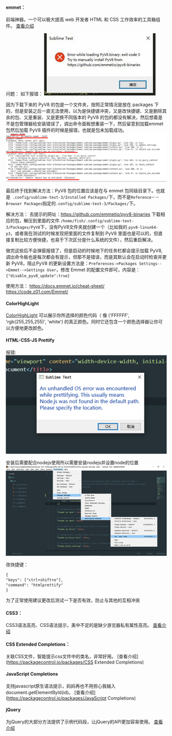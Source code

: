 #### emmet：

前端神器。一个可以极大提高 web 开发者 HTML 和 CSS 工作效率的工具箱组件。
[查看介绍](https://packagecontrol.io/packages/Emmet)

问题：
如下报错：
![pic\_1 sublime\_pyV8\_error](images/sublime_pyV8_error.png)

因为下载下来的 PyV8 的包是一个文件夹，按照正常情况是放在 packages 下的，但是安装之后一直无法使用，以为是快捷键冲突，又是改快捷键、又是删除其余的包、又是重装、又是更换不同版本的 PyV8 的包的都没有解决，然后想着是不是包管理器给安装错误了，调出命令面板想重装一下，然后留意到加载emmet包然后加载 PyV8 插件的时候是报错，也就是包未加载成功。
![pic\_2 sublime\_pyV8\_error\_tip](images/sublime_pyv8_error_tip.png)

最后终于找到解决方法：PyV8 包的位置应该是在与 emmet 包同级目录下。也就是` .config/sublime-text-3/Installed Packages/`下，而不是`Reference－－Browser Packages`指定的`.config/sublime-text-3/Packages/`下。

解决方法：
去提示的网址：https://github.com/emmetio/pyv8-binaries 下载相应的包，解压到里面的文件 `/home/fish/.config/sublime-text-3/Packages/PyV8`下，没有PyV8文件夹就创建一个（比如我的 `pyv8-linux64-p3`，或者我在测试的时候发现把里面的文件复制到 PyV8 里面也是可以的，但直接复制比较方便快捷，也易于下次区分是什么系统的文件），然后重启解决。

做完这些后不会弹窗报错了，但是启动的时候地下的任务栏都会提示加载 PyV8,调出命令板也是每次都会有提示，但那不是错误，而是其默认会在启动时检查并更新 PyV8，阻止PyV8 的更新设置方法是：`Preferences->Packages Settings-->Emmet-->Settings User`，修改 Emmet 的配置文件即可，内容是：`{"disable_pyv8_update":true}`

使用方法：
https://docs.emmet.io/cheat-sheet/
https://code.z01.com/Emmet/

#### ColorHighLight

[ColorHighLight](https://github.com/Kronuz/ColorHighlight)
可以展示你所选择的颜色代码（
像 ('FFFFFF', 'rgb(255,255,255)', 'white') 的真正颜色。同时它还包含一个颜色选择器让你可以方便地更改颜色。

#### HTML-CSS-JS Prettify

报错:![20201003192502711\_7297](images/sublime_node_path_error.png)

安装后需要配合nodejs使用所以需要安装nodejs并设置node的位置
![屏幕截图(6)](images/sublime_node_setting.png)

改快捷键：

    {
    "keys": ["ctrl+shift+o"],
    "command": "htmlprettify"
    }

为了正常使用建议更改后测试一下是否有效，防止与其他的互相冲突

#### CSS3：

CSS3语法高亮、CSS语法提示，美中不足的是缺少游览器私有属性高亮。
[查看介绍](https://packagecontrol.io/packages/CSS3)

#### CSS Extended Completions：

关联CSS文件，智能提示css文件中的类名，非常好用。
\[查看介绍]\(https://packagecontrol.io/packages/CSS Extended Completions)

#### JavaScript Completions

支持javascript原生语法提示，妈妈再也不用担心我输入document.getElementById(id)。
\[查看介绍]\(https://packagecontrol.io/packages/JavaScript Completions)

#### jQuery

为jQuery的大部分方法提供了示例代码段，让jQuery的API更加容易使用。
[查看介绍](https://packagecontrol.io/packages/jQuery)
